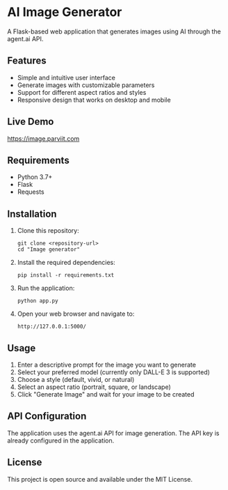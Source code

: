 # AI Image Generator

A Flask-based web application that generates images using AI through the agent.ai API.

## Features

- Simple and intuitive user interface
- Generate images with customizable parameters
- Support for different aspect ratios and styles
- Responsive design that works on desktop and mobile

## Live Demo
https://image.parviit.com

## Requirements

- Python 3.7+
- Flask
- Requests

## Installation

1. Clone this repository:
   ```
   git clone <repository-url>
   cd "Image generator"
   ```

2. Install the required dependencies:
   ```
   pip install -r requirements.txt
   ```

3. Run the application:
   ```
   python app.py
   ```

4. Open your web browser and navigate to:
   ```
   http://127.0.0.1:5000/
   ```

## Usage

1. Enter a descriptive prompt for the image you want to generate
2. Select your preferred model (currently only DALL-E 3 is supported)
3. Choose a style (default, vivid, or natural)
4. Select an aspect ratio (portrait, square, or landscape)
5. Click "Generate Image" and wait for your image to be created

## API Configuration

The application uses the agent.ai API for image generation. The API key is already configured in the application.

## License

This project is open source and available under the MIT License.
